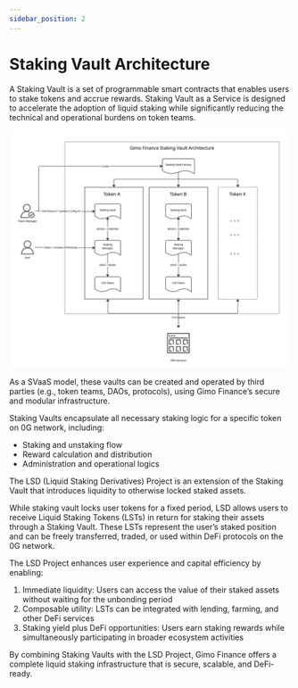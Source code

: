 ```yaml
---
sidebar_position: 2
---
```


# Staking Vault Architecture

A Staking Vault is a set of programmable smart contracts that enables users to stake tokens and accrue rewards.
Staking Vault as a Service is designed to accelerate the adoption of liquid staking while significantly reducing the technical and operational burdens on token teams.

![Gimo Staking Vault Architecture](./img/gimo-finance-staking-vault-arch.jpg)


As a SVaaS model, these vaults can be created and operated by third parties (e.g., token teams, DAOs, protocols), using Gimo Finance’s secure and modular infrastructure.

Staking Vaults encapsulate all necessary staking logic for a specific token on 0G network, including:

- Staking and unstaking flow
- Reward calculation and distribution
- Administration and operational logics

The LSD (Liquid Staking Derivatives) Project is an extension of the Staking Vault that introduces liquidity to otherwise locked staked assets.

While staking vault locks user tokens for a fixed period, LSD allows users to receive Liquid Staking Tokens (LSTs) in return for staking their assets through a Staking Vault. These LSTs represent the user’s staked position and can be freely transferred, traded, or used within DeFi protocols on the 0G network.

The LSD Project enhances user experience and capital efficiency by enabling:
1. Immediate liquidity: Users can access the value of their staked assets without waiting for the unbonding period
2. Composable utility: LSTs can be integrated with lending, farming, and other DeFi services
3. Staking yield plus DeFi opportunities: Users earn staking rewards while simultaneously participating in broader ecosystem activities

By combining Staking Vaults with the LSD Project, Gimo Finance offers a complete liquid staking infrastructure that is secure, scalable, and DeFi-ready.
